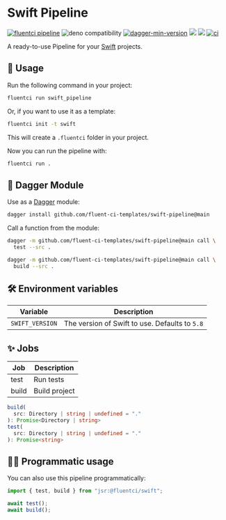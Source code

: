 # Swift Pipeline

[![fluentci pipeline](https://shield.fluentci.io/x/swift_pipeline)](https://pkg.fluentci.io/swift_pipeline)
![deno compatibility](https://shield.deno.dev/deno/^1.42)
[![dagger-min-version](https://shield.fluentci.io/dagger/v0.11.7)](https://dagger.io)
[![](https://jsr.io/badges/@fluentci/swift)](https://jsr.io/@fluentci/swift)
[![](https://img.shields.io/codecov/c/gh/fluent-ci-templates/swift-pipeline)](https://codecov.io/gh/fluent-ci-templates/swift-pipeline)
[![ci](https://github.com/fluent-ci-templates/swift-pipeline/actions/workflows/ci.yml/badge.svg)](https://github.com/fluent-ci-templates/swift-pipeline/actions/workflows/ci.yml)

A ready-to-use Pipeline for your [Swift](https://www.swift.org/) projects.

## 🚀 Usage

Run the following command in your project:

```bash
fluentci run swift_pipeline
```

Or, if you want to use it as a template:

```bash
fluentci init -t swift
```

This will create a `.fluentci` folder in your project.

Now you can run the pipeline with:

```bash
fluentci run .
```

## 🧩 Dagger Module

Use as a [Dagger](https://dagger.io) module:

```bash
dagger install github.com/fluent-ci-templates/swift-pipeline@main
```

Call a function from the module:

```bash
dagger -m github.com/fluent-ci-templates/swift-pipeline@main call \
  test --src .

dagger -m github.com/fluent-ci-templates/swift-pipeline@main call \
  build --src .
```

## 🛠️ Environment variables

| Variable        | Description                                    |
| --------------- | ---------------------------------------------- |
| `SWIFT_VERSION` | The version of Swift to use. Defaults to `5.8` |

## ✨ Jobs

| Job       | Description   |
| --------- | ------------- |
| test      | Run tests     |
| build     | Build project |

```typescript
build(
  src: Directory | string | undefined = "."
): Promise<Directory | string>
test(
  src: Directory | string | undefined = "."
): Promise<string>
```

## 👨‍💻 Programmatic usage

You can also use this pipeline programmatically:

```ts
import { test, build } from "jsr:@fluentci/swift";

await test();
await build();
```
